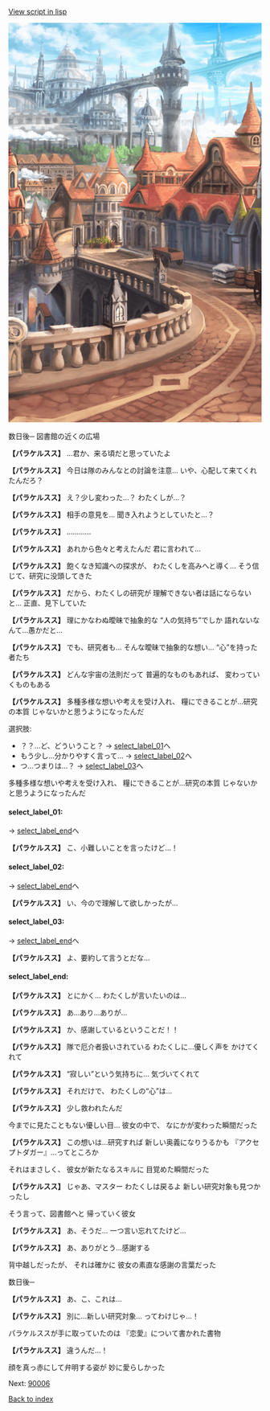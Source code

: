 [View script in lisp](../scripts/10131203.txt)

![town.png](../images/backgrounds/town.png)

数日後─
図書館の近くの広場

**【パラケルスス】**
…君か、来る頃だと思っていたよ

**【パラケルスス】**
今日は隊のみんなとの討論を注意…
いや、心配して来てくれたんだろ？

**【パラケルスス】**
え？少し変わった…？
わたくしが…？

**【パラケルスス】**
相手の意見を…
聞き入れようとしていたと…？

**【パラケルスス】**
…………

**【パラケルスス】**
あれから色々と考えたんだ
君に言われて…

**【パラケルスス】**
飽くなき知識への探求が、
わたくしを高みへと導く…
そう信じて、研究に没頭してきた

**【パラケルスス】**
だから、わたくしの研究が
理解できない者は話にならないと…
正直、見下していた

**【パラケルスス】**
理にかなわぬ曖昧で抽象的な
“人の気持ち”でしか
語れないなんて…愚かだと…

**【パラケルスス】**
でも、研究者も…
そんな曖昧で抽象的な想い…
“心”を持った者たち

**【パラケルスス】**
どんな宇宙の法則だって
普遍的なものもあれば、
変わっていくものもある

**【パラケルスス】**
多種多様な想いや考えを受け入れ、
糧にできることが…研究の本質
じゃないかと思うようになったんだ

選択肢:
- ？？…ど、どういうこと？ → [select_label_01](#select_label_01)へ
- もう少し…分かりやすく言って… → [select_label_02](#select_label_02)へ
- つ…つまりは…？ → [select_label_03](#select_label_03)へ

多種多様な想いや考えを受け入れ、
糧にできることが…研究の本質
じゃないかと思うようになったんだ

#### select_label_01:
 → [select_label_end](#select_label_end)へ

**【パラケルスス】**
こ、小難しいことを言ったけど…！

#### select_label_02:
 → [select_label_end](#select_label_end)へ

**【パラケルスス】**
い、今ので理解して欲しかったが…

#### select_label_03:
 → [select_label_end](#select_label_end)へ

**【パラケルスス】**
よ、要約して言うとだな…

#### select_label_end:

**【パラケルスス】**
とにかく…
わたくしが言いたいのは…

**【パラケルスス】**
あ…あり…ありが…

**【パラケルスス】**
か、感謝しているということだ！！

**【パラケルスス】**
隊で厄介者扱いされている
わたくしに…優しく声を
かけてくれて

**【パラケルスス】**
“寂しい”という気持ちに…
気づいてくれて

**【パラケルスス】**
それだけで、
わたくしの“心”は…

**【パラケルスス】**
少し救われたんだ

今までに見たこともない優しい目…
彼女の中で、
なにかが変わった瞬間だった

**【パラケルスス】**
この想いは…研究すれば
新しい奥義になりうるかも
『アクセプトダガー』…ってところか

それはまさしく、
彼女が新たなるスキルに
目覚めた瞬間だった

**【パラケルスス】**
じゃあ、マスター
わたくしは戻るよ
新しい研究対象も見つかったし

そう言って、図書館へと
帰っていく彼女

**【パラケルスス】**
あ、そうだ…
一つ言い忘れてたけど…

**【パラケルスス】**
あ、ありがとう…感謝する

背中越しだったが、
それは確かに
彼女の素直な感謝の言葉だった

数日後─

**【パラケルスス】**
あ、こ、これは…

**【パラケルスス】**
別に…新しい研究対象…
ってわけじゃ…！

パラケルススが手に取っていたのは
『恋愛』について書かれた書物

**【パラケルスス】**
違うんだ…！

顔を真っ赤にして弁明する姿が
妙に愛らしかった

Next: [90006](90006.md)

[Back to index](index.md)
